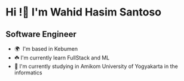 Hi !👋 I'm Wahid Hasim Santoso
===========================================================================================================================================

Software Engineer
-----------------

* 🌍  I'm based in Kebumen
* ☘️  I'm currently learn FullStack and ML
* 🏫  I'm currently studying in Amikom University of Yogyakarta in the informatics

